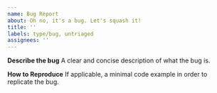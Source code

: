 ```yaml
---
name: Bug Report
about: Oh no, it's a bug. Let's squash it!
title: ''
labels: type/bug, untriaged
assignees: ''
---
```


**Describe the bug**
A clear and concise description of what the bug is.

**How to Reproduce**
If applicable, a minimal code example in order to replicate the bug.

